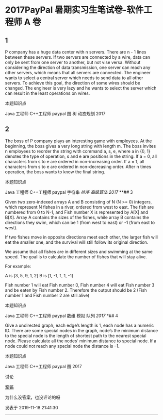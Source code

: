 # 2017PayPal 暑期实习生笔试卷-软件工程师 A 卷

## 1

P company has a huge data center with n servers. There are n - 1 lines between these servers. If two servers are connected by a wire, data can only be sent from one server to another, but not vise versa. Without considering the direction of data transmission, one server can reach any other servers, which means that all servers are connected. The engineer wants to select a central server which needs to send data to all other servers. To achieve this goal, the direction of some wires should be changed. The engineer is very lazy and he wants to select the server which can result in the least operations on wires.

本题知识点

Java 工程师 C++工程师 paypal 图 树 动态规划 2017

## 2

The boss of P company plays an interesting game with employees. At the beginning, the boss gives a very long string with length m. The boss invites n employees to reorder the string with command a, s, e, where a in {0, 1} denotes the type of operation, s and e are positions in the string. If a = 0, all characters from s to e are ordered in non-increasing order. If a = 1, all characters from s to e are ordered in non-decreasing order. After n times operation, the boss wants to know the final string.

本题知识点

Java 工程师 C++工程师 paypal 字符串 *排序 *高级算法 2017** **## 3

Given two zero-indexed arrays A and B consisting of N (N >= 0) integers, which represent N fishes in a river, ordered from west to east.
The fish are numbered from 0 to N-1, and Fish number X is represented by A[X] and B[X]. Array A contains the sizes of the fishes, while array B contains the directions they swim, which can be 1 (from west to east) or -1 (from east to west).

If two fishes move in opposite directions meet each other, the larger fish will eat the smaller one, and the survival will still follow its original direction.

We assume that all fishes are in different sizes and swimming at the same speed. The goal is to calculate the number of fishes that will stay alive.

For example:

A is [3, 5, 9, 1, 2]
B is [1, -1, 1, 1, -1]

Fish number 1 will eat Fish number 0, Fish number 4 will eat Fish number 3 and be eaten by Fish number 2\. Therefore the output should be 2 (Fish number 1 and Fish number 2 are still alive)

本题知识点

Java 工程师 C++工程师 paypal 数组 模拟 队列 *2017* *## 4

Give a undirected graph, each edge’s length is 1, each node has a numeric ID. There are some special nodes in the graph, node’s the minimum distance to the special node is the length of shortest path to the nearest special node. Please calculate all the nodes’ minimum distance to special node. If a node could not reach any special node the distance is –1.

本题知识点

Java 工程师 C++工程师 paypal 图 2017

讨论

[鞏镐](https://www.nowcoder.com/profile/631357987)

为什么没答案，也没评论的呀

发表于 2019-11-18 21:41:30

* * ****
